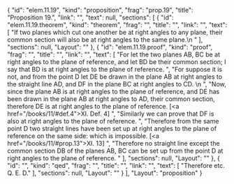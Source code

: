 {
  "id": "elem.11.19",
  "kind": "proposition",
  "frag": "prop.19",
  "title": "Proposition 19.",
  "link": "",
  "text": null,
  "sections": [
    {
      "id": "elem.11.19.theorem",
      "kind": "theorem",
      "frag": "",
      "title": "",
      "link": "",
      "text": [
        "If two planes which cut one another be at right angles to any plane, their common section will also be at right angles to the same plane.\n      "
      ],
      "sections": null,
      "Layout": ""
    },
    {
      "id": "elem.11.19.proof",
      "kind": "proof",
      "frag": "",
      "title": "",
      "link": "",
      "text": [
        "For let the two planes AB, BC be at right angles to the plane of reference, and let BD be their common section; I say that BD is at right angles to the plane of reference. ",
        "For suppose it is not, and from the point D let DE be drawn in the plane AB at right angles to the straight line AD, and DF in the plane BC at right angles to CD. \n      ",
        "Now, since the plane AB is at right angles to the plane of reference, and DE has been drawn in the plane AB at right angles to AD, their common section, therefore DE is at right angles to the plane of reference. [<a href=\"/books/11/#def.4\">XI. Def. 4</a>] ",
        "Similarly we can prove that DF is also at right angles to the plane of reference. ",
        "Therefore from the same point D two straight lines have been set up at right angles to the plane of reference on the same side: which is impossible. [<a href=\"/books/11/#prop.13\">XI. 13</a>] ",
        "Therefore no straight line except the common section DB of the planes AB, BC can be set up from the point D at right angles to the plane of reference. "
      ],
      "sections": null,
      "Layout": ""
    },
    {
      "id": "",
      "kind": "qed",
      "frag": "",
      "title": "",
      "link": "",
      "text": [
        "Therefore etc. Q. E. D."
      ],
      "sections": null,
      "Layout": ""
    }
  ],
  "Layout": "proposition"
}
